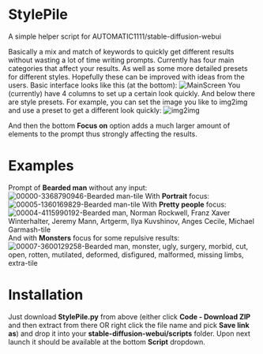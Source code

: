 # StylePile
A simple helper script for AUTOMATIC1111/stable-diffusion-webui

Basically a mix and match of keywords to quickly get different results without wasting a lot of time writing prompts. Currently has four main categories that affect your results. As well as some more detailed presets for different styles. Hopefully these can be improved with ideas from the users. Basic interface looks like this (at the bottom):
![MainScreen](https://user-images.githubusercontent.com/17021558/196465434-4bfe463b-f1c3-4bce-8860-842cb5bedb72.png)
You (currently) have 4 columns to set up a certain look quickly. And below there are style presets.
For example, you can set the image you like to img2img and use a preset to get a different look quickly:
![img2img](https://user-images.githubusercontent.com/17021558/196466057-f7e3f1fb-596b-459d-b5a5-f5d68ba101d6.png)

And then the bottom **Focus on** option adds a much larger amount of elements to the prompt thus strongly affecting the results.

# Examples
Prompt of **Bearded man** without any input:
![00000-3368790946-Bearded man-tile](https://user-images.githubusercontent.com/17021558/196467191-36f6117d-edee-425a-a268-dd9d1136982c.jpg)
With **Portrait** focus:
![00005-1360169829-Bearded man-tile](https://user-images.githubusercontent.com/17021558/196467384-294eac30-3483-4a55-be40-fb7a10972062.png)
With **Pretty people** focus:
![00004-4115990192-Bearded man, Norman Rockwell, Franz Xaver Winterhalter, Jeremy Mann, Artgerm, Ilya Kuvshinov, Anges Cecile, Michael Garmash-tile](https://user-images.githubusercontent.com/17021558/196467546-0f0f32a7-9b55-498f-ab08-37a9de0db163.png)
And with **Monsters** focus for some repulsive results:
![00007-3600129258-Bearded man, monster, ugly, surgery, morbid, cut, open, rotten, mutilated, deformed, disfigured, malformed, missing limbs, extra-tile](https://user-images.githubusercontent.com/17021558/196467721-b959d54d-a0b8-4581-b7ba-fd164570fe92.png)

# Installation
Just download **StylePile.py** from above (either click **Code - Download ZIP** and then extract from there OR right click the file name and pick **Save link as**) and drop it into your **stable-diffusion-webui/scripts** folder. Upon next launch it should be available at the bottom **Script** dropdown.

